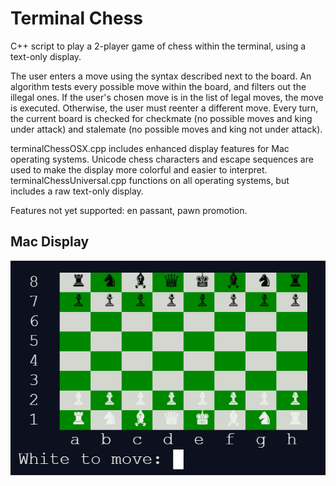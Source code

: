 # Terminal Chess
C++ script to play a 2-player game of chess within the terminal, using a text-only display.

The user enters a move using the syntax described next to the board. An algorithm tests every possible move
within the board, and filters out the illegal ones. If the user's chosen move is in the list of legal moves, the
move is executed. Otherwise, the user must reenter a different move. Every turn, the current board is checked for
checkmate (no possible moves and king under attack) and stalemate (no possible moves and king not under attack).

terminalChessOSX.cpp includes enhanced display features for Mac operating systems. Unicode chess characters and
escape sequences are used to make the display more colorful and easier to interpret. terminalChessUniversal.cpp
functions on all operating systems, but includes a raw text-only display.

Features not yet supported: en passant, pawn promotion.

## Mac Display
![Terminal Chess](terminalchesspic.png)
